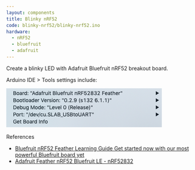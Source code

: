 ```yaml
---
layout: components
title: Blinky nRF52
code: blinky-nrf52/blinky-nrf52.ino
hardware:
  - nRF52
  - bluefruit
  - adafruit
---
```


Create a blinky LED with Adafruit Bluefruit nRF52 breakout board.

Arduino IDE > Tools settings include:

![](/assets/images/components/blinky-nrf52-arduino-settings.png)

References

- [Bluefruit nRF52 Feather Learning Guide
Get started now with our most powerful Bluefruit board yet](https://learn.adafruit.com/bluefruit-nrf52-feather-learning-guide/introduction)
- [Adafruit Feather nRF52 Bluefruit LE - nRF52832](https://www.adafruit.com/product/3406)
